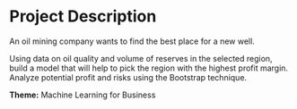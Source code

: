 # Project Description

An oil mining company wants to find the best place for a new well.

Using data on oil quality and volume of reserves in the selected region, build a model that will help to pick the region with the highest profit margin. Analyze potential profit and risks using the Bootstrap technique.

**Theme:** Machine Learning for Business